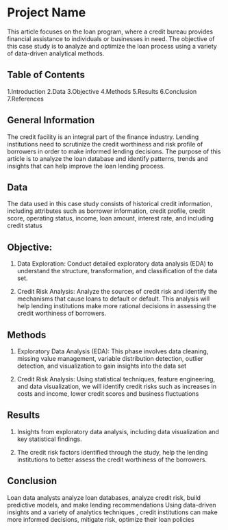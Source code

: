 # Project Name
This article focuses on the loan program, where a credit bureau provides financial assistance to individuals or businesses in need. The objective of this case study is to analyze and optimize the loan process using a variety of data-driven analytical methods.


## Table of Contents
1.Introduction
2.Data
3.Objective
4.Methods
5.Results
6.Conclusion
7.References
<!-- You can include any other section that is pertinent to your problem -->

## General Information
The credit facility is an integral part of the finance industry. Lending institutions need to scrutinize the credit worthiness and risk profile of borrowers in order to make informed lending decisions. The purpose of this article is to analyze the loan database and identify patterns, trends and insights that can help improve the loan lending process.

## Data
The data used in this case study consists of historical credit information, including attributes such as borrower information, credit profile, credit score, operating status, income, loan amount, interest rate, and including credit status

## Objective:

1. Data Exploration: Conduct detailed exploratory data analysis (EDA) to understand the structure, transformation, and classification of the data set.

2. Credit Risk Analysis: Analyze the sources of credit risk and identify the mechanisms that cause loans to default or default. This analysis will help lending institutions make more rational decisions in assessing the credit worthiness of borrowers.

<!-- You don't have to answer all the questions - just the ones relevant to your project. -->

## Methods
1. Exploratory Data Analysis (EDA): This phase involves data cleaning, missing value management, variable distribution detection, outlier detection, and visualization to gain insights into the data set

2. Credit Risk Analysis: Using statistical techniques, feature engineering, and data visualization, we will identify credit risks such as increases in costs and income, lower credit scores and business fluctuations

## Results
1. Insights from exploratory data analysis, including data visualization and key statistical findings.

2. The credit risk factors identified through the study, help the lending institutions to better assess the credit worthiness of the borrowers.

## Conclusion
Loan data analysts analyze loan databases, analyze credit risk, build predictive models, and make lending recommendations Using data-driven insights and a variety of analytics techniques , credit institutions can make more informed decisions, mitigate risk, optimize their loan policies 


